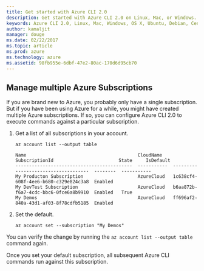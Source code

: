```yaml
---
title: Get started with Azure CLI 2.0
description: Get started with Azure CLI 2.0 on Linux, Mac, or Windows.
keywords: Azure CLI 2.0, Linux, Mac, Windows, OS X, Ubuntu, Debian, CentOS, RHEL, SUSE, CoreOS, Docker, Windows, Python, PIP
author: kamaljit
manager: douge
ms.date: 02/22/2017
ms.topic: article
ms.prod: azure
ms.technology: azure
ms.assetid: 98fb955e-6dbf-47e2-80ac-170d6d95cb70
---
```


## Manage multiple Azure Subscriptions

If you are brand new to Azure, you probably only have a single subscription.
But if you have been using Azure for a while, you might have created multiple Azure subscriptions.
If so, you can configure Azure CLI 2.0 to execute commands against a particular subscription.

1. Get a list of all subscriptions in your account.

    ```azurecli
    az account list --output table
    ```

    ```Output
    Name                                         CloudName    SubscriptionId                        State     IsDefault
    -------------------------------------------  -----------  ------------------------------------  --------  -----------
    My Producton Subscription                    AzureCloud   1c638cf4-608f-4ee6-b680-c329e824c3a8  Enabled
    My DevTest Subscription                      AzureCloud   b6aa872b-f6a7-4cdc-bbc6-0fce6a8b9910  Enabled   True
    My Demos                                     AzureCloud   ff696af2-840a-43d1-af03-8f78cdfb5185  Enabled
    ```

1. Set the default.
 
    ```azurecli
    az account set --subscription "My Demos"
    ```

You can verify the change by running the `az account list --output table` command again.

Once you set your default subscription, all subsequent Azure CLI commands run against this subscription.
